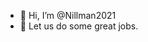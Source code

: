 - 👋 Hi, I’m @Nillman2021
- 🌱 Let us do some great jobs.

<!---
Nillman2021/Nillman2021 is a ✨ special ✨ repository because its `README.md` (this file) appears on your GitHub profile.
You can click the Preview link to take a look at your changes.
--->
